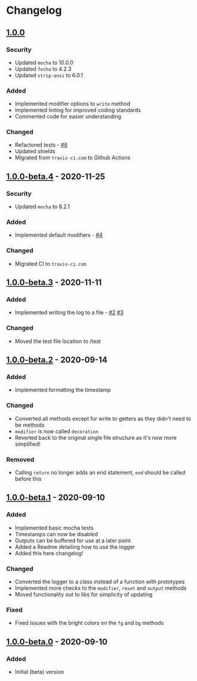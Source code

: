 # Changelog

## [1.0.0]
### Security
- Updated `mocha` to 10.0.0
- Updated `fecha` to 4.2.3
- Updated `strip-ansi` to 6.0.1

### Added
- Implemented modifier options to `write` method
- Implemented linting for improved coding standards
- Commented code for easier understanding

### Changed
- Refactored tests - [#6]
- Updated shields
- Migrated from `travis-ci.com` to Github Actions

## [1.0.0-beta.4] - 2020-11-25

### Security
- Updated `mocha` to 8.2.1

### Added
- Implemented default modifiers - [#4]

### Changed
- Migrated CI to `travis-ci.com`

## [1.0.0-beta.3] - 2020-11-11

### Added
- Implemented writing the log to a file - [#2] [#3]

### Changed
- Moved the test file location to /test

## [1.0.0-beta.2] - 2020-09-14

### Added
-   Implemented formatting the timestamp

### Changed
-   Converted all methods except for write to getters as they didn't need to be methods
-   `modifier` is now called `decoration`
-   Reverted back to the original single file structure as it's now more simplified!

### Removed
-   Calling `return` no longer adds an end statement, `end` should be called before this

## [1.0.0-beta.1] - 2020-09-10

### Added
-   Implemented basic mocha tests
-   Timestamps can now be disabled
-   Outputs can be buffered for use at a later point
-   Added a Readme detailing how to use the logger
-   Added this here changelog!

### Changed
-   Converted the logger to a class instead of a function with prototypes
-   Implemented more checks to the `modifier`, `reset` and `output` methods
-   Moved functionality out to libs for simplicity of updating

### Fixed
-   Fixed issues with the bright colors on the `fg` and `bg` methods

## [1.0.0-beta.0] - 2020-09-10

### Added
-   Initial (beta) version

[1.0.0]: https://github.com/stgdp/fancy-logger/releases/tag/v1.0.0
[1.0.0-beta.4]: https://github.com/stgdp/fancy-logger/releases/tag/v1.0.0-beta.4
[1.0.0-beta.3]: https://github.com/stgdp/fancy-logger/releases/tag/v1.0.0-beta.3
[1.0.0-beta.2]: https://github.com/stgdp/fancy-logger/releases/tag/v1.0.0-beta.2
[1.0.0-beta.1]: https://github.com/stgdp/fancy-logger/releases/tag/v1.0.0-beta.1
[1.0.0-beta.0]: https://github.com/stgdp/fancy-logger/releases/tag/v1.0.0-beta.0

[#6]: https://github.com/stgdp/fancy-logger/issues/6
[#4]: https://github.com/stgdp/fancy-logger/issues/4
[#3]: https://github.com/stgdp/fancy-logger/issues/3
[#2]: https://github.com/stgdp/fancy-logger/issues/2
